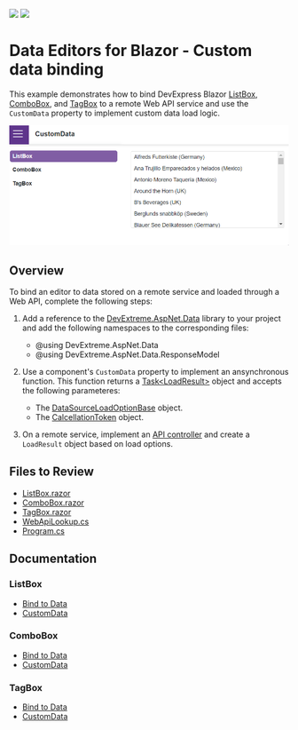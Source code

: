 <!-- default badges list -->
[![](https://img.shields.io/badge/Open_in_DevExpress_Support_Center-FF7200?style=flat-square&logo=DevExpress&logoColor=white)](https://supportcenter.devexpress.com/ticket/details/T1186503)
[![](https://img.shields.io/badge/📖_How_to_use_DevExpress_Examples-e9f6fc?style=flat-square)](https://docs.devexpress.com/GeneralInformation/403183)
<!-- default badges end -->
# Data Editors for Blazor - Custom data binding

This example demonstrates how to bind DevExpress Blazor [ListBox](https://docs.devexpress.com/Blazor/DevExpress.Blazor.DxListBox-2), [ComboBox](https://docs.devexpress.com/Blazor/DevExpress.Blazor.DxComboBox-2), and [TagBox](https://docs.devexpress.com/Blazor/DevExpress.Blazor.DxTagBox-2) to a remote Web API service and use the `CustomData` property to implement custom data load logic.

![Data Editors - Custom data binding](CustomData.gif)

## Overview

To bind an editor to data stored on a remote service and loaded through a Web API, complete the following steps:

1. Add a reference to the [DevExtreme.AspNet.Data](https://github.com/DevExpress/DevExtreme.AspNet.Data/blob/master/README.md) library to your project and add the following namespaces to the corresponding files:

    * @using DevExtreme.AspNet.Data
    * @using DevExtreme.AspNet.Data.ResponseModel

2. Use a component's `CustomData` property to implement an ansynchronous function. This function returns a [Task\<LoadResult>](https://devexpress.github.io/DevExtreme.AspNet.Data/net/api/DevExtreme.AspNet.Data.ResponseModel.LoadResult.html) object and accepts the following parameteres:

    * The [DataSourceLoadOptionBase](https://devexpress.github.io/DevExtreme.AspNet.Data/net/api/DevExtreme.AspNet.Data.DataSourceLoadOptionsBase.html) object.
    * The [CalcellationToken](https://learn.microsoft.com/en-us/dotnet/api/system.threading.cancellationtoken?view=net-7.0) object.

3. On a remote service, implement an [API controller](https://docs.devexpress.com/AspNetCore/401020/devextreme-based-controls/concepts/bind-controls-to-data/api-controllers) and create a `LoadResult` object based on load options.


## Files to Review

- [ListBox.razor](CS/CustomData/Shared/ListBox.razor)
- [ComboBox.razor](CS/CustomData/Shared/ComboBox.razor)
- [TagBox.razor](CS/CustomData/Shared/TagBox.razor)
- [WebApiLookup.cs](CS/CustomData/Data/WebApiLookup.cs)
- [Program.cs](CS/CustomData/Program.cs)

## Documentation

### ListBox

- [Bind to Data](https://docs.devexpress.com/Blazor/DevExpress.Blazor.DxListBox-2#bind-to-data)
- [CustomData](https://docs.devexpress.com/Blazor/DevExpress.Blazor.DxListBox-2.CustomData)

### ComboBox

- [Bind to Data](https://docs.devexpress.com/Blazor/DevExpress.Blazor.DxComboBox-2#bind-to-data)
- [CustomData](https://docs.devexpress.com/Blazor/DevExpress.Blazor.DxComboBox-2.CustomData)

### TagBox

- [Bind to Data](https://docs.devexpress.com/Blazor/DevExpress.Blazor.DxTagBox-2#bind-to-data)
- [CustomData](https://docs.devexpress.com/Blazor/DevExpress.Blazor.DxTagBox-2.CustomData)
